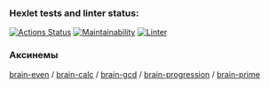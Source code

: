 ### Hexlet tests and linter status:
[![Actions Status](https://github.com/Skenzi/frontend-project-lvl1/workflows/hexlet-check/badge.svg)](https://github.com/Skenzi/frontend-project-lvl1/actions)
[![Maintainability](https://api.codeclimate.com/v1/badges/a99a88d28ad37a79dbf6/maintainability)](https://codeclimate.com/github/Skenzi/frontend-project-lvl1)
[![Linter](https://github.com/Skenzi/frontend-project-lvl1/workflows/linter/badge.svg)](https://github.com/Skenzi/frontend-project-lvl1/actions)
<p>
<h3>Аксинемы</h3>
<a href="https://asciinema.org/a/381090">brain-even</a> /
<a href="https://asciinema.org/a/381091">brain-calc</a> /
<a href="https://asciinema.org/a/381093">brain-gcd</a> /
<a href="https://asciinema.org/a/381094">brain-progression</a> /
<a href="https://asciinema.org/a/381092">brain-prime</a>
</p>